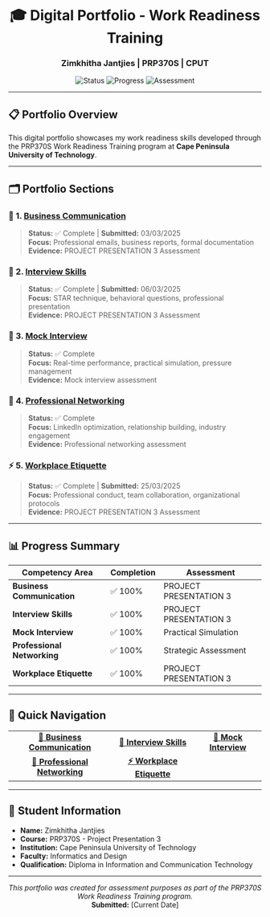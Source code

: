 <div align="center">

# 🎓 Digital Portfolio - Work Readiness Training  
### Zimkhitha Jantjies | PRP370S | CPUT

![Status](https://img.shields.io/badge/Status-Complete-brightgreen)
![Progress](https://img.shields.io/badge/Progress-100%25-success)
![Assessment](https://img.shields.io/badge/Assessment-PRP370S-blue)

</div>

---

## 📋 Portfolio Overview

This digital portfolio showcases my work readiness skills developed through the PRP370S Work Readiness Training program at **Cape Peninsula University of Technology**.

---

## 🗂️ Portfolio Sections

### 📧 1. [Business Communication](business-communication/reflection.md)
> **Status:** ✅ Complete | **Submitted:** 03/03/2025  
> **Focus:** Professional emails, business reports, formal documentation  
> **Evidence:** PROJECT PRESENTATION 3 Assessment

### 💼 2. [Interview Skills](interview-skills/reflection.md)
> **Status:** ✅ Complete | **Submitted:** 06/03/2025  
> **Focus:** STAR technique, behavioral questions, professional presentation  
> **Evidence:** PROJECT PRESENTATION 3 Assessment

### 🎯 3. [Mock Interview](mock-interview/reflection.md)
> **Status:** ✅ Complete  
> **Focus:** Real-time performance, practical simulation, pressure management  
> **Evidence:** Mock interview assessment

### 🔗 4. [Professional Networking](professional-networking/reflection.md)
> **Status:** ✅ Complete  
> **Focus:** LinkedIn optimization, relationship building, industry engagement  
> **Evidence:** Professional networking assessment

### ⚡ 5. [Workplace Etiquette](workplace-etiquette/reflection.md)
> **Status:** ✅ Complete | **Submitted:** 25/03/2025  
> **Focus:** Professional conduct, team collaboration, organizational protocols  
> **Evidence:** PROJECT PRESENTATION 3 Assessment

---

## 📊 Progress Summary

| Competency Area | Completion | Assessment |
|----------------|------------|------------|
| **Business Communication** | ✅ 100% | PROJECT PRESENTATION 3 |
| **Interview Skills** | ✅ 100% | PROJECT PRESENTATION 3 |
| **Mock Interview** | ✅ 100% | Practical Simulation |
| **Professional Networking** | ✅ 100% | Strategic Assessment |
| **Workplace Etiquette** | ✅ 100% | PROJECT PRESENTATION 3 |

---

## 🚀 Quick Navigation

<div align="center">

| | | |
|:---:|:---:|:---:|
| [**📧 Business Communication**](business-communication/) | [**💼 Interview Skills**](interview-skills/) | [**🎯 Mock Interview**](mock-interview/) |
| [**🔗 Professional Networking**](professional-networking/) | [**⚡ Workplace Etiquette**](workplace-etiquette/) | |

</div>

---

## 👤 Student Information

- **Name:** Zimkhitha Jantjies
- **Course:** PRP370S - Project Presentation 3
- **Institution:** Cape Peninsula University of Technology
- **Faculty:** Informatics and Design
- **Qualification:** Diploma in Information and Communication Technology

---

<div align="center">

*This portfolio was created for assessment purposes as part of the PRP370S Work Readiness Training program.*  
**Submitted:** [Current Date]

</div>
